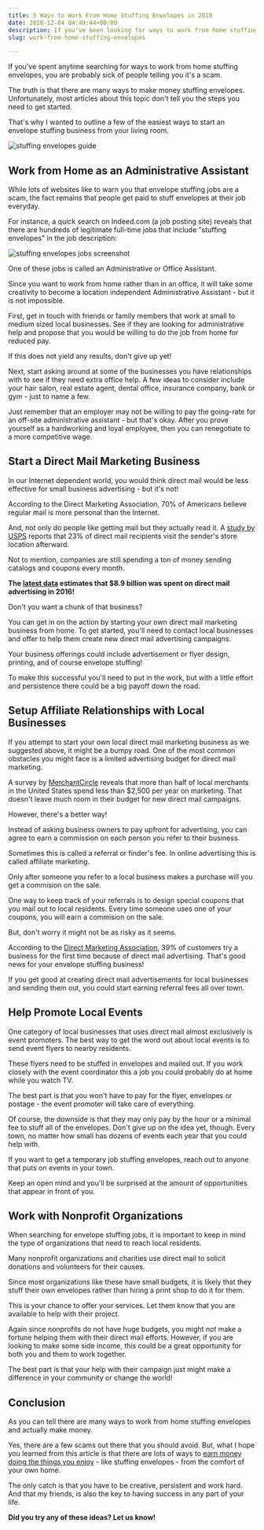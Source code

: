 ```yaml
---
title: 5 Ways to Work From Home Stuffing Envelopes in 2019
date: 2018-12-04 04:49:44+00:00
description: If you've been looking for ways to work from home stuffing envelopes, you are probably sick of people telling you it's a scam. Here's the truth.
slug: work-from-home-stuffing-envelopes

---
```


If you've spent anytime searching for ways to work from home stuffing envelopes, you are probably sick of people telling you it's a scam.

The truth is that there are many ways to make money stuffing envelopes. Unfortunately, most articles about this topic don't tell you the steps you need to get started.

That's why I wanted to outline a few of the easiest ways to start an envelope stuffing business from your living room.

![stuffing envelopes guide](https://www.doorwaysmagazine.com/wp-content/uploads/stuffing_envelopes_guide.jpg)



## Work from Home as an Administrative Assistant



While lots of websites like to warn you that envelope stuffing jobs are a scam, the fact remains that people get paid to stuff envelopes at their job everyday.

For instance, a quick search on Indeed.com (a job posting site) reveals that there are hundreds of legitimate full-time jobs that include "stuffing envelopes" in the job description:

![stuffing envelopes jobs screenshot](https://www.doorwaysmagazine.com/wp-content/uploads/stuffing_envelopes_jobs_screenshot.jpg)

One of these jobs is called an Administrative or Office Assistant.

Since you want to work from home rather than in an office, it will take some creativity to become a location independent Administrative Assistant - but it is not impossible.

First, get in touch with friends or family members that work at small to medium sized local businesses. See if they are looking for administrative help and propose that you would be willing to do the job from home for reduced pay. 

If this does not yield any results, don't give up yet! 

Next, start asking around at some of the businesses you have relationships with to see if they need extra office help. A few ideas to consider include your hair salon, real estate agent, dental office, insurance company, bank or gym - just to name a few.

Just remember that an employer may not be willing to pay the going-rate for an off-site administrative assistant - but that's okay. After you prove yourself as a hardworking and loyal employee, then you can renegotiate to a more competitive wage.



## Start a Direct Mail Marketing Business



In our Internet dependent world, you would think direct mail would be less effective for small business advertising - but it's not!

According to the Direct Marketing Association, 70% of Americans believe regular mail is more personal than the Internet.  

And, not only do people like getting mail but they actually read it. A [study by USPS](https://www.usps.com/business/pdf/Acquisition_WP1.pdf) reports that 23% of direct mail recipients visit the sender's store location afterward.

Not to mention, companies are still spending a ton of money sending catalogs and coupons every month. 

**The [latest data](https://thedma.org/marketing-insights/marketing-statistics/direct-mail-statistics/) estimates that $8.9 billion was spent on direct mail advertising in 2016!**

Don't you want a chunk of that business?

You can get in on the action by starting your own direct mail marketing business from home. To get started, you'll need to contact local businesses and offer to help them create new direct mail advertising campaigns.

Your business offerings could include advertisement or flyer design, printing, and of course envelope stuffing!

To make this successful you'll need to put in the work, but with a little effort and persistence there could be a big payoff down the road.



## Setup Affiliate Relationships with Local Businesses



If you attempt to start your own local direct mail marketing business as we suggested above, it might be a bumpy road. One of the most common obstacles you might face is a limited advertising budget for direct mail marketing. 

A survey by [MerchantCircle](http://www.merchantcircle.com/corporate/press/2011-01-15-social-marketing-continues-meteoric-rise-among-local-businesses.html) reveals that more than half of local merchants in the United States spend less than $2,500 per year on marketing. That doesn't leave much room in their budget for new direct mail campaigns.

However, there's a better way!

Instead of asking business owners to pay upfront for advertising, you can agree to earn a commission on each person you refer to their business. 

Sometimes this is called a referral or finder's fee. In online advertising this is called affiliate marketing.

Only after someone you refer to a local business makes a purchase will you get a commision on the sale.

One way to keep track of your referrals is to design special coupons that you mail out to local residents. Every time someone uses one of your coupons, you will earn a commision on the sale.

But, don't worry it might not be as risky as it seems.

According to the [Direct Marketing Association](https://thedma.org/), 39% of customers try a business for the first time because of direct mail advertising. That's good news for your envelope stuffing business!

If you get good at creating direct mail advertisements for local businesses and sending them out, you could start earning referral fees all over town.



## Help Promote Local Events



One category of local businesses that uses direct mail almost exclusively is event promoters. The best way to get the word out about local events is to send event flyers to nearby residents.

These flyers need to be stuffed in envelopes and mailed out. If you work closely with the event coordinator this a job you could probably do at home while you watch TV.

The best part is that you won't have to pay for the flyer, envelopes or postage - the event promoter will take care of everything.

Of course, the downside is that they may only pay by the hour or a minimal fee to stuff all of the envelopes. Don't give up on the idea yet, though. Every town, no matter how small has dozens of events each year that you could help with.

If you want to get a temporary job stuffing envelopes, reach out to anyone that puts on events in your town.

Keep an open mind and you'll be surprised at the amount of opportunities that appear in front of you.



## Work with Nonprofit Organizations



When searching for envelope stuffing jobs, it is important to keep in mind the type of organizations that need to reach local residents.

Many nonprofit organizations and charities use direct mail to solicit donations and volunteers for their causes.

Since most organizations like these have small budgets, it is likely that they stuff their own envelopes rather than hiring a print shop to do it for them.

This is your chance to offer your services. Let them know that you are available to help with their project.

Again since nonprofits do not have huge budgets, you might not make a fortune helping them with their direct mail efforts. However, if you are looking to make some side income, this could be a great opportunity for both you and them to work together.

The best part is that your help with their campaign just might make a difference in your community or change the world!



## Conclusion



As you can tell there are many ways to work from home stuffing envelopes and actually make money.

Yes, there are a few scams out there that you should avoid. But, what I hope you learned from this article is that there are lots of ways to [earn money doing the things you enjoy](https://www.doorwaysmagazine.com/ways-to-make-money-from-home/) - like stuffing envelopes - from the comfort of your own home. 

The only catch is that you have to be creative, persistent and work hard. And that my friends, is also the key to having success in any part of your life.

**Did you try any of these ideas? Let us know!**
